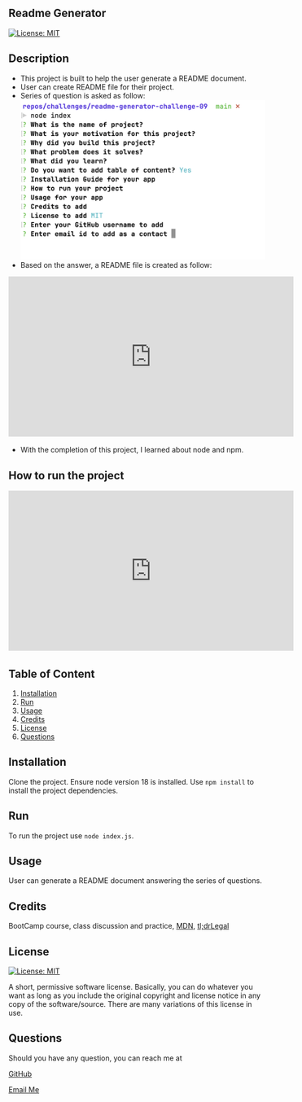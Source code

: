 ## Readme Generator     
[![License: MIT](https://img.shields.io/badge/License-MIT-yellow.svg)](https://opensource.org/licenses/MIT)

## Description
* This project is built to help the user generate a README document.
* User can create README file for their project.
* Series of question is asked as follow:
![Questions](./assets/images/question.png)
* Based on the answer, a README file is created as follow:

<iframe width="560" height="315" src="https://www.youtube.com/embed/1vm7NUY_LIA?si=uQJ3gKCWpN4VukG_" title="YouTube video player" frameborder="0" allow="accelerometer; autoplay; clipboard-write; encrypted-media; gyroscope; picture-in-picture; web-share" allowfullscreen></iframe>

* With the completion of this project, I learned about node and npm.

## How to run the project

<iframe width="560" height="315" src="https://www.youtube-nocookie.com/embed/RPhokD025xo?si=13Y8CE9j7p1Qo6Sm" title="YouTube video player" frameborder="0" allow="accelerometer; autoplay; clipboard-write; encrypted-media; gyroscope; picture-in-picture; web-share" allowfullscreen></iframe>

## Table of Content
1. [Installation](#installation)
2. [Run](#run)
3. [Usage](#usage)
4. [Credits](#credits)
5. [License](#license)
6. [Questions](#questions)

## Installation
Clone the project. Ensure node version 18 is installed. Use `npm install` to install the project dependencies.

## Run
To run the project use `node index.js`.

## Usage
User can generate a README document answering the series of questions.

## Credits
BootCamp course, class discussion and practice, [MDN](https://developer.mozilla.org/en-US/docs/Web/API/Node), [tl;drLegal](https://www.tldrlegal.com/)

## License
[![License: MIT](https://img.shields.io/badge/License-MIT-yellow.svg)](https://opensource.org/licenses/MIT)

A short, permissive software license. Basically, you can do whatever you want as long as you include the original copyright and license notice in any copy of the software/source. There are many variations of this license in use.

## Questions

Should you have any question, you can reach me at 

[GitHub](https://github.com/salidamaharjan)

[Email Me](mailto:email@email.com)
